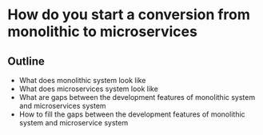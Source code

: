 # How do you start a conversion from monolithic to microservices

## Outline
- What does monolithic system look like
- What does microservices system look like
- What are gaps between the development features of monolithic system and microservices system
- How to fill the gaps between the development features of monolithic system and microservice system


